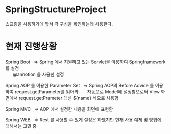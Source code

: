 # SpringStructureProject
스프링을 사용하기에 앞서 각 구성을 확인하는데 사용한다. 

현재 진행상황
=========================
Spring Boot 
    => Spring 에서 지원하고 있는 Servlet을 이용하여 Springframework 를 설정 <br/>
       @annotion 을 사용한 설정

Spring AOP 를 이용한 Parameter Set
    => Spring AOP의 Before Advice 를 이용하여 request.getParameter를 읽어와
       자동으로 Model에 설정함으로써 View 화면에서 request.getPrameter 대신 ${name} 식으로 사용함

Spring MVC
    => AOP 에서 설정한 내용을 화면에 표현함 
    
Spring WEB
    => Rest 를 사용할 수 있게 설정은 하였지만 현재 사용 예제 및 방법에 대해서는 고민 중 
